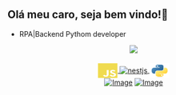 ## Olá meu caro, seja bem vindo!👋
- RPA|Backend Pythom developer

<div align="center">
  <a href="https://github.com/claudineigms">
  <img height="230em" src="https://github-readme-stats.vercel.app/api?username=claudineigms&show_icons=true&theme=dark&include_all_commits=true&count_private=true"/>
<div style="display: inline_block"><br>
  <img align="center" alt="Rafa-Js" height="30" width="40" src="https://raw.githubusercontent.com/devicons/devicon/master/icons/javascript/javascript-plain.svg">
  <img align="center" alt="nestjs" height="30" width="40" src="https://cdn.jsdelivr.net/gh/devicons/devicon/icons/nestjs/nestjs-plain.svg" />
  <img align="center" alt="Python" height="30" width="40" src="https://raw.githubusercontent.com/devicons/devicon/master/icons/python/python-original.svg">
</div>

<div> 
  <a href = "mailto:claudineigomes8@hotmail.com"><img src="https://cdn-icons-png.flaticon.com/512/888/888853.png" alt="Image" height="25" width="25"></a>
  <a href="https://www.linkedin.com/in/claudineigms" target="_blank"><img src="https://cdn.jsdelivr.net/gh/devicons/devicon/icons/linkedin/linkedin-original.svg" alt="Image" height="25" width="25"/>     
</div>
